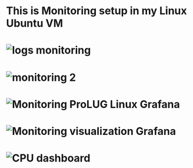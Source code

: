 # This is Monitoring setup in my Linux Ubuntu VM
# ![logs monitoring](https://i.imgur.com/cfhBo8K.jpeg)
# ![monitoring 2](https://i.imgur.com/Aa9sbrh.jpeg)
# ![Monitoring ProLUG Linux Grafana](https://i.imgur.com/Qm2SNQK.jpeg)
# ![Monitoring visualization Grafana](https://i.imgur.com/S1tt6vU.jpeg)
# ![CPU dashboard](https://i.imgur.com/AZsiywt.jpeg)
